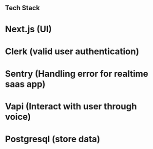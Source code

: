 ## Tech Stack

# Next.js (UI)

# Clerk (valid user authentication)

# Sentry (Handling error for realtime saas app)

# Vapi (Interact with user through voice)

# Postgresql (store data)